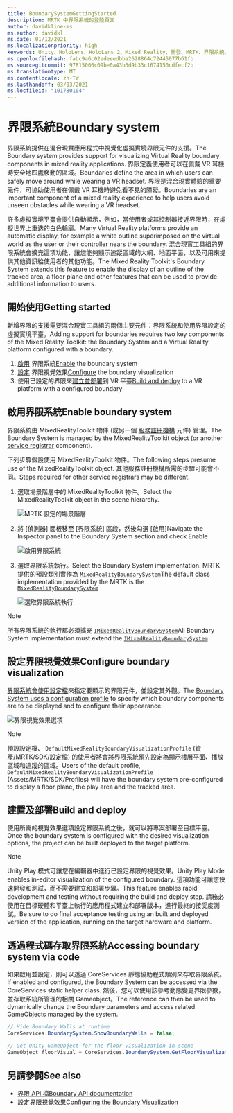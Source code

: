```yaml
---
title: BoundarySystemGettingStarted
description: MRTK 中界限系統的登陸頁面
author: davidkline-ms
ms.author: davidkl
ms.date: 01/12/2021
ms.localizationpriority: high
keywords: Unity、HoloLens、HoloLens 2、Mixed Reality、開發、MRTK、界限系統、
ms.openlocfilehash: fabc9a6c02edeeedbba2628864c72445077b61fb
ms.sourcegitcommit: 97815006c09be0a43b3d9b33c1674150cdfecf2b
ms.translationtype: MT
ms.contentlocale: zh-TW
ms.lasthandoff: 03/03/2021
ms.locfileid: "101780104"
---
```

# <a name="boundary-system"></a><span data-ttu-id="a7021-104">界限系統</span><span class="sxs-lookup"><span data-stu-id="a7021-104">Boundary system</span></span>

<span data-ttu-id="a7021-105">界限系統提供在混合現實應用程式中視覺化虛擬實境界限元件的支援。</span><span class="sxs-lookup"><span data-stu-id="a7021-105">The Boundary system provides support for visualizing Virtual Reality boundary components in mixed reality applications.</span></span> <span data-ttu-id="a7021-106">界限定義使用者可以在佩戴 VR 耳機時安全地四處移動的區域。</span><span class="sxs-lookup"><span data-stu-id="a7021-106">Boundaries define the area in which users can safely move around while wearing a VR headset.</span></span> <span data-ttu-id="a7021-107">界限是混合現實體驗的重要元件，可協助使用者在佩戴 VR 耳機時避免看不見的障礙。</span><span class="sxs-lookup"><span data-stu-id="a7021-107">Boundaries are an important component of a mixed reality experience to help users avoid unseen obstacles while wearing a VR headset.</span></span>

<span data-ttu-id="a7021-108">許多虛擬實境平臺會提供自動顯示，例如，當使用者或其控制器接近界限時，在虛擬世界上重迭的白色輪廓。</span><span class="sxs-lookup"><span data-stu-id="a7021-108">Many Virtual Reality platforms provide an automatic display, for example a white outline superimposed on the virtual world as the user or their controller nears the boundary.</span></span> <span data-ttu-id="a7021-109">混合現實工具組的界限系統會擴充這項功能，讓您能夠顯示追蹤區域的大綱、地面平面，以及可用來提供其他資訊給使用者的其他功能。</span><span class="sxs-lookup"><span data-stu-id="a7021-109">The Mixed Reality Toolkit's Boundary System extends this feature to enable the display of an outline of the tracked area, a floor plane and other features that can be used to provide additional information to users.</span></span>

## <a name="getting-started"></a><span data-ttu-id="a7021-110">開始使用</span><span class="sxs-lookup"><span data-stu-id="a7021-110">Getting started</span></span>

<span data-ttu-id="a7021-111">新增界限的支援需要混合現實工具組的兩個主要元件：界限系統和使用界限設定的虛擬實境平臺。</span><span class="sxs-lookup"><span data-stu-id="a7021-111">Adding support for boundaries requires two key components of the Mixed Reality Toolkit: the Boundary System and a Virtual Reality platform configured with a boundary.</span></span>

1. <span data-ttu-id="a7021-112">[啟用](#enable-boundary-system) 界限系統</span><span class="sxs-lookup"><span data-stu-id="a7021-112">[Enable](#enable-boundary-system) the boundary system</span></span>
2. <span data-ttu-id="a7021-113">[設定](#configure-boundary-visualization) 界限視覺效果</span><span class="sxs-lookup"><span data-stu-id="a7021-113">[Configure](#configure-boundary-visualization) the boundary visualization</span></span>
3. <span data-ttu-id="a7021-114">使用已設定的界限來[建立並部署](#build-and-deploy)到 VR 平臺</span><span class="sxs-lookup"><span data-stu-id="a7021-114">[Build and deploy](#build-and-deploy) to a VR platform with a configured boundary</span></span>

## <a name="enable-boundary-system"></a><span data-ttu-id="a7021-115">啟用界限系統</span><span class="sxs-lookup"><span data-stu-id="a7021-115">Enable boundary system</span></span>

<span data-ttu-id="a7021-116">界限系統由 MixedRealityToolkit 物件 (或另一個 [服務註冊機構](xref:Microsoft.MixedReality.Toolkit.IMixedRealityServiceRegistrar) 元件) 管理。</span><span class="sxs-lookup"><span data-stu-id="a7021-116">The Boundary System is managed by the MixedRealityToolkit object (or another [service registrar](xref:Microsoft.MixedReality.Toolkit.IMixedRealityServiceRegistrar) component).</span></span>

<span data-ttu-id="a7021-117">下列步驟假設使用 MixedRealityToolkit 物件。</span><span class="sxs-lookup"><span data-stu-id="a7021-117">The following steps presume use of the MixedRealityToolkit object.</span></span> <span data-ttu-id="a7021-118">其他服務註冊機構所需的步驟可能會不同。</span><span class="sxs-lookup"><span data-stu-id="a7021-118">Steps required for other service registrars may be different.</span></span>

1. <span data-ttu-id="a7021-119">選取場景階層中的 MixedRealityToolkit 物件。</span><span class="sxs-lookup"><span data-stu-id="a7021-119">Select the MixedRealityToolkit object in the scene hierarchy.</span></span>

    ![MRTK 設定的場景階層](../images/MRTK_ConfiguredHierarchy.png)

1. <span data-ttu-id="a7021-121">將 [偵測器] 面板移至 [界限系統] 區段，然後勾選 [啟用]</span><span class="sxs-lookup"><span data-stu-id="a7021-121">Navigate the Inspector panel to the Boundary System section and check Enable</span></span>

    ![啟用界限系統](../images/boundary/MRTKConfig_Boundary.png)

1. <span data-ttu-id="a7021-123">選取界限系統執行。</span><span class="sxs-lookup"><span data-stu-id="a7021-123">Select the Boundary System implementation.</span></span> <span data-ttu-id="a7021-124">MRTK 提供的預設類別實作為 [`MixedRealityBoundarySystem`](xref:Microsoft.MixedReality.Toolkit.Boundary.MixedRealityBoundarySystem)</span><span class="sxs-lookup"><span data-stu-id="a7021-124">The default class implementation provided by the MRTK is the [`MixedRealityBoundarySystem`](xref:Microsoft.MixedReality.Toolkit.Boundary.MixedRealityBoundarySystem)</span></span>

    ![選取界限系統執行](../images/boundary/BoundarySelectSystemType.png)

> [!NOTE]
> <span data-ttu-id="a7021-126">所有界限系統的執行都必須擴充 [`IMixedRealityBoundarySystem`](xref:Microsoft.MixedReality.Toolkit.Boundary.IMixedRealityBoundarySystem)</span><span class="sxs-lookup"><span data-stu-id="a7021-126">All Boundary System implementation must extend the [`IMixedRealityBoundarySystem`](xref:Microsoft.MixedReality.Toolkit.Boundary.IMixedRealityBoundarySystem)</span></span>

## <a name="configure-boundary-visualization"></a><span data-ttu-id="a7021-127">設定界限視覺效果</span><span class="sxs-lookup"><span data-stu-id="a7021-127">Configure boundary visualization</span></span>

<span data-ttu-id="a7021-128">[界限系統會使用設定檔](configuring-boundary-visualization.md)來指定要顯示的界限元件，並設定其外觀。</span><span class="sxs-lookup"><span data-stu-id="a7021-128">The [Boundary System uses a configuration profile](configuring-boundary-visualization.md) to specify which boundary components are to be displayed and to configure their appearance.</span></span>

![界限視覺效果選項](../images/boundary/BoundaryVisualizationProfile.png)

> [!NOTE]
> <span data-ttu-id="a7021-130">預設設定檔、 `DefaultMixedRealityBoundaryVisualizationProfile` (資產/MRTK/SDK/設定檔) 的使用者將會將界限系統預先設定為顯示樓層平面、播放區域和追蹤的區域。</span><span class="sxs-lookup"><span data-stu-id="a7021-130">Users of the default profile, `DefaultMixedRealityBoundaryVisualizationProfile` (Assets/MRTK/SDK/Profiles) will have the boundary system pre-configured to display a floor plane, the play area and the tracked area.</span></span>

## <a name="build-and-deploy"></a><span data-ttu-id="a7021-131">建置及部署</span><span class="sxs-lookup"><span data-stu-id="a7021-131">Build and deploy</span></span>

<span data-ttu-id="a7021-132">使用所需的視覺效果選項設定界限系統之後，就可以將專案部署至目標平臺。</span><span class="sxs-lookup"><span data-stu-id="a7021-132">Once the boundary system is configured with the desired visualization options, the project can be built deployed to the target platform.</span></span>

> [!NOTE]
> <span data-ttu-id="a7021-133">Unity Play 模式可讓您在編輯器中進行已設定界限的視覺效果。</span><span class="sxs-lookup"><span data-stu-id="a7021-133">Unity Play Mode enables in-editor visualization of the configured boundary.</span></span> <span data-ttu-id="a7021-134">這項功能可讓您快速開發和測試，而不需要建立和部署步驟。</span><span class="sxs-lookup"><span data-stu-id="a7021-134">This feature enables rapid development and testing without requiring the build and deploy step.</span></span> <span data-ttu-id="a7021-135">請務必使用在目標硬體和平臺上執行的應用程式建立和部署版本，進行最終的接受度測試。</span><span class="sxs-lookup"><span data-stu-id="a7021-135">Be sure to do final acceptance testing using an built and deployed version of the application, running on the target hardware and platform.</span></span>

## <a name="accessing-boundary-system-via-code"></a><span data-ttu-id="a7021-136">透過程式碼存取界限系統</span><span class="sxs-lookup"><span data-stu-id="a7021-136">Accessing boundary system via code</span></span>

<span data-ttu-id="a7021-137">如果啟用並設定，則可以透過 CoreServices 靜態協助程式類別來存取界限系統。</span><span class="sxs-lookup"><span data-stu-id="a7021-137">If enabled and configured, the Boundary System can be accessed via the CoreServices static helper class.</span></span> <span data-ttu-id="a7021-138">然後，您可以使用該參考動態變更界限參數，並存取系統所管理的相關 Gameobject。</span><span class="sxs-lookup"><span data-stu-id="a7021-138">The reference can then be used to dynamically change the Boundary parameters and access related GameObjects managed by the system.</span></span>

```c#
// Hide Boundary Walls at runtime
CoreServices.BoundarySystem.ShowBoundaryWalls = false;

// Get Unity GameObject for the floor visualization in scene
GameObject floorVisual = CoreServices.BoundarySystem.GetFloorVisualization();
```

## <a name="see-also"></a><span data-ttu-id="a7021-139">另請參閱</span><span class="sxs-lookup"><span data-stu-id="a7021-139">See also</span></span>

- [<span data-ttu-id="a7021-140">界限 API 檔</span><span class="sxs-lookup"><span data-stu-id="a7021-140">Boundary API documentation</span></span>](xref:Microsoft.MixedReality.Toolkit.Boundary)
- [<span data-ttu-id="a7021-141">設定界限視覺效果</span><span class="sxs-lookup"><span data-stu-id="a7021-141">Configuring the Boundary Visualization</span></span>](configuring-boundary-visualization.md)
